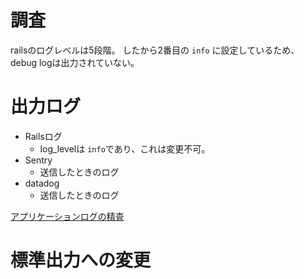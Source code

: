 # 調査
railsのログレベルは5段階。
したから2番目の `info` に設定しているため、debug logは出力されていない。

# 出力ログ
- Railsログ
	- log_levelは `info`であり、これは変更不可。
- Sentry
	- 送信したときのログ
- datadog
	- 送信したときのログ

[アプリケーションログの精査](https://docs.google.com/spreadsheets/d/1EV0nwACvh0ZaieMZTpmvd6-pFu6MaoP8kyoctfvCMmc/edit?gid=1008919601#gid=1008919601)


# 標準出力への変更

